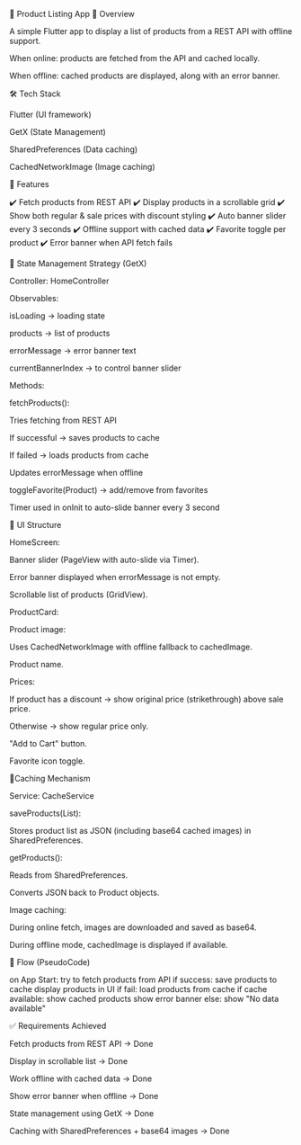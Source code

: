 📱 Product Listing App
📖 Overview

A simple Flutter app to display a list of products from a REST API with offline support.

When online: products are fetched from the API and cached locally.

When offline: cached products are displayed, along with an error banner.

🛠️ Tech Stack

Flutter (UI framework)

GetX (State Management)

SharedPreferences (Data caching)

CachedNetworkImage (Image caching)

🚀 Features

✔️ Fetch products from REST API
✔️ Display products in a scrollable grid
✔️ Show both regular & sale prices with discount styling
✔️ Auto banner slider every 3 seconds
✔️ Offline support with cached data
✔️ Favorite toggle per product
✔️ Error banner when API fetch fails

🚀 State Management Strategy (GetX)

Controller: HomeController

Observables:

isLoading → loading state

products → list of products

errorMessage → error banner text

currentBannerIndex → to control banner slider

Methods:

fetchProducts():

Tries fetching from REST API

If successful → saves products to cache

If failed → loads products from cache

Updates errorMessage when offline

toggleFavorite(Product) → add/remove from favorites

Timer used in onInit to auto-slide banner every 3 second

🚀 UI Structure

HomeScreen:

Banner slider (PageView with auto-slide via Timer).

Error banner displayed when errorMessage is not empty.

Scrollable list of products (GridView).

ProductCard:

Product image:

Uses CachedNetworkImage with offline fallback to cachedImage.

Product name.

Prices:

If product has a discount → show original price (strikethrough) above sale price.

Otherwise → show regular price only.

"Add to Cart" button.

Favorite icon toggle.


🚀Caching Mechanism

Service: CacheService

saveProducts(List<Product>):

Stores product list as JSON (including base64 cached images) in SharedPreferences.

getProducts():

Reads from SharedPreferences.

Converts JSON back to Product objects.

Image caching:

During online fetch, images are downloaded and saved as base64.

During offline mode, cachedImage is displayed if available.

📐 Flow (PseudoCode)

on App Start:
  try to fetch products from API
    if success:
      save products to cache
      display products in UI
    if fail:
      load products from cache
        if cache available:
          show cached products
          show error banner
        else:
          show "No data available"


✅ Requirements Achieved

Fetch products from REST API → Done

Display in scrollable list → Done

Work offline with cached data → Done

Show error banner when offline → Done

State management using GetX → Done

Caching with SharedPreferences + base64 images → Done